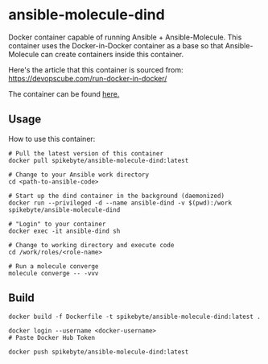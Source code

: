 # ansible-molecule-dind

Docker container capable of running Ansible + Ansible-Molecule. This container uses the Docker-in-Docker container as a base so that Ansible-Molecule can create containers inside this container.

Here's the article that this container is sourced from: https://devopscube.com/run-docker-in-docker/

The container can be found [here.](https://hub.docker.com/repository/docker/spikebyte/ansible-molecule-dind/general)

## Usage

How to use this container:

```
# Pull the latest version of this container
docker pull spikebyte/ansible-molecule-dind:latest

# Change to your Ansible work directory
cd <path-to-ansible-code>

# Start up the dind container in the background (daemonized)
docker run --privileged -d --name ansible-dind -v $(pwd):/work spikebyte/ansible-molecule-dind

# "Login" to your container
docker exec -it ansible-dind sh

# Change to working directory and execute code
cd /work/roles/<role-name>

# Run a molecule converge
molecule converge -- -vvv
```

## Build

```
docker build -f Dockerfile -t spikebyte/ansible-molecule-dind:latest .

docker login --username <docker-username>
# Paste Docker Hub Token

docker push spikebyte/ansible-molecule-dind:latest
```
